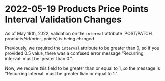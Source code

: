 # 2022-05-19 Products Price Points Interval Validation Changes

As of May 19th, 2022, validation on the `interval` attribute (POST/PATCH products/:id/price_points) is being changed.

Previously, we required the `interval` attribute to be greater than 0, so if you provided 0.5 value, there was a confused error message "Recurring interval: must be greater than 0.".

Now, we require this field to be greater than or equal to 1, so the message is "Recurring Interval: must be greater than or equal to 1.".
